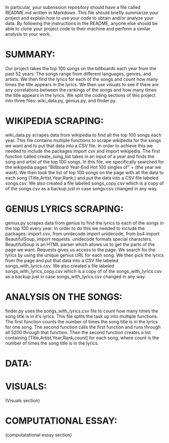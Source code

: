 In particular, your submission repository should have a file called README.md written in Markdown. This file should briefly summarize your project and explain how to use your code to obtain and/or analyze your data. By following the instructions in the README, anyone else should be able to clone your project code to their machine and perform a similar analysis to your work.

# SUMMARY:

Our project takes the top 100 songs on the billboards each year from the past 52 years. The songs range from different languages, genres, and artists. We then find the lyrics for each of the songs and count how many times the title appears in the lyrics. We then use visuals to see if there are any correlations between the rankings of the songs and how many times the title appears in the lyrics. We split the coding sections of this project into three files: wiki_data.py, genius.py, and finder.py.

# WIKIPEDIA SCRAPING:

wiki_data.py scrapes data from wikipedia to find all the top 100 songs each year. This file contains mutliple functions to scrape wikipedia for the songs we want and to put that data into a CSV file. In order to achieve this we needed to include the packages import csv and import wikipedia. The first function called create_song_list takes in an input of a year and finds the song and artist of the top 100 songs. In this file, we specifically searched for the wikipedia pages "Billboard Year-End Hot 100 singles of" + (the year we want). We then took the list of top 100 songs on the page with all the data to each song (Title,Artist,Year,Rank,) and put the data into a CSV file labeled songs.csv. We also created a file labeled songs_copy.csv which is a copy of of the songs.csv as a backup just in case songs.csv changed in any way. 

# GENIUS LYRICS SCRAPING:

genius.py scrapes data from genius to find the lyrics to each of the songs in the top 100 every year. In order to do this we needed to include the packages: import csv, from unidecode import unidecode, from bs4 import BeautifulSoup, import requests. unidecode formats special characters. BeautifulSoup is an HTML parser which allows us to get the parts of the page we want. Requests gives us access to the page. We search for the lyrics by using the unique genius URL for each song. We then pick the lyrics from the page and put that data into a CSV file labeled songs_with_lyrics.csv. We also created a file labeled songs_with_lyrics_copy.csv which is a copy of of the songs_with_lyrics.csv as a backup just in case songs_with_lyrics.csv changed in any way.

# ANALYSIS ON THE SONGS:

finder.py uses the songs_with_lyrics.csv file to count how many times the song title is in it's lyrics. This file splits the task up into multiple functions. The first function counts the number of times the song title is in the lyrics for one song. The second function calls the first function and runs through all 5200 through that function. Then the second function creates a list containing [Title,Artist,Year,Rank,count] for each song, where count is the number of times the song title is in the lyrics. 

# DATA:


# VISUALS:

(Visuals section)

# COMPUTATIONAL ESSAY:

(computatational essay section)